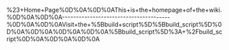 %23+Home+Page%0D%0A%0D%0AThis+is+the+homepage+of+the+wiki.%0D%0A%0D%0A---------------------------------------%0D%0A%0D%0AVisit+the+%5Bbuild+script%5D%5Bbuild_script%5D%0D%0A%0D%0A%0D%0A%0D%0A%5Bbuild_script%5D%3A+%2Fbuild_script%0D%0A%0D%0A%0D%0A